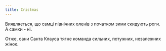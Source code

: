 ```yaml
---
title: Cristmas
---
```


Виявляється, що самці північних оленів з початком зими скидують роги. А самки - ні. 

Отже, сани Санта Клауса тягне команда сильних, потужних, незалежних жінок.

